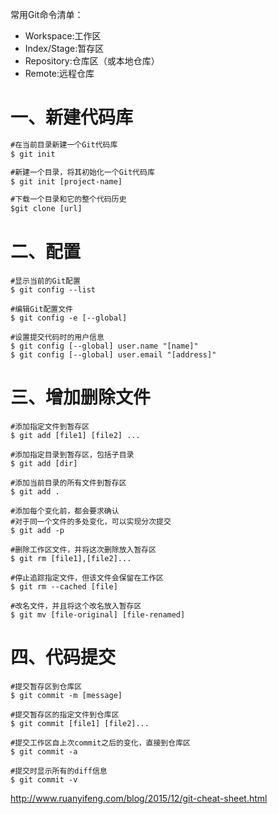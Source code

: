 常用Git命令清单：

- Workspace:工作区
- Index/Stage:暂存区
- Repository:仓库区（或本地仓库）
- Remote:远程仓库

# 一、新建代码库

  

```reStructuredText
#在当前目录新建一个Git代码库
$ git init

#新建一个目录，将其初始化一个Git代码库
$ git init [project-name]

#下载一个目录和它的整个代码历史
$git clone [url]
```

# 二、配置

```text
#显示当前的Git配置
$ git config --list

#编辑Git配置文件
$ git config -e [--global]

#设置提交代码时的用户信息
$ git config [--global] user.name "[name]"
$ git config [--global] user.email "[address]"
```

# 三、增加删除文件

```text
#添加指定文件到暂存区
$ git add [file1] [file2] ...

#添加指定目录到暂存区，包括子目录
$ git add [dir]

#添加当前目录的所有文件到暂存区
$ git add .

#添加每个变化前，都会要求确认
#对于同一个文件的多处变化，可以实现分次提交
$ git add -p

#删除工作区文件，并将这次删除放入暂存区
$ git rm [file1],[file2]...

#停止追踪指定文件，但该文件会保留在工作区
$ git rm --cached [file]

#改名文件，并且将这个改名放入暂存区
$ git mv [file-original] [file-renamed]
```

# 四、代码提交

```text
#提交暂存区到仓库区
$ git commit -m [message]

#提交暂存区的指定文件到仓库区
$ git commit [file1] [file2]...

#提交工作区自上次commit之后的变化，直接到仓库区
$ git commit -a

#提交时显示所有的diff信息
$ git commit -v
```


http://www.ruanyifeng.com/blog/2015/12/git-cheat-sheet.html



















































